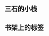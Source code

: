 <!-- .slide: data-background-image="https://i.loli.net/2020/10/05/aMFu8h6bYET1gi4.jpg" , data-background-opacity="0.5"-->

## 三石的小栈

<!-- slide -->
<!-- .slide: data-background-image="https://i.loli.net/2020/10/05/aMFu8h6bYET1gi4.jpg" , data-background-opacity="0.5"-->

## 书架上的标签

<!-- slide vertical=true -->
<!-- .slide: data-background-image="https://i.loli.net/2020/10/05/aMFu8h6bYET1gi4.jpg" , data-background-opacity="0.5"-->

  

